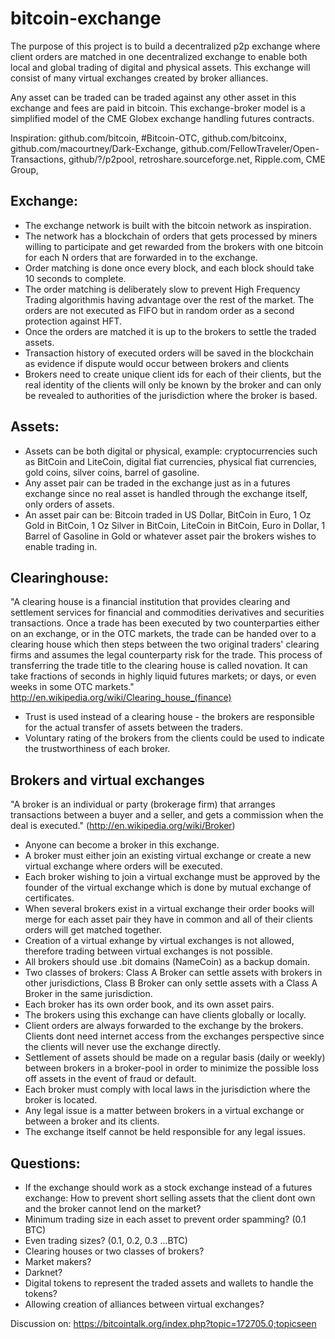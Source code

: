bitcoin-exchange
================
The purpose of this project is to build a decentralized p2p exchange where client orders are matched in one decentralized exchange to enable both local and global trading of digital and physical assets. 
This exchange will consist of many virtual exchanges created by broker alliances.

Any asset can be traded can be traded against any other asset in this exchange and fees are paid in bitcoin.
This exchange-broker model is a simplified model of the CME Globex exchange handling futures contracts.

Inspiration: github.com/bitcoin, #Bitcoin-OTC, github.com/bitcoinx, github.com/macourtney/Dark-Exchange, github.com/FellowTraveler/Open-Transactions, github/?/p2pool, 
retroshare.sourceforge.net, Ripple.com, CME Group, 


## Exchange:
* The exchange network is built with the bitcoin network as inspiration. 
* The network has a blockchain of orders that gets processed by miners willing to participate and get rewarded 
from the brokers with one bitcoin for each N orders that are forwarded in to the exchange. 
* Order matching is done once every block, and each block should take 10 seconds to complete. 
* The order matching is deliberately slow to prevent High Frequency Trading algorithmis having advantage over the rest of the market. The orders are not executed as FIFO but in random order as a second protection against HFT. 
* Once the orders are matched it is up to the brokers to settle the traded assets.
* Transaction history of executed orders will be saved in the blockchain as evidence if dispute would occur between brokers and clients
* Brokers need to create unique client ids for each of their clients, but the real identity of the clients will only be known by the broker and can only be revealed to authorities of the jurisdiction where the broker is based.

## Assets:
* Assets can be both digital or physical, example: cryptocurrencies such as BitCoin and LiteCoin, digital fiat currencies, physical fiat currencies, gold coins, silver coins, barrel of gasoline.
* Any asset pair can be traded in the exchange just as in a futures exchange since no real asset is handled through the exchange itself, only orders of assets. 
* An asset pair can be: Bitcoin traded in US Dollar, BitCoin in Euro, 1 Oz Gold in BitCoin, 1 Oz Silver in BitCoin, LiteCoin in BitCoin, Euro in Dollar, 1 Barrel of Gasoline in Gold or whatever asset pair the brokers wishes to enable trading in.


## Clearinghouse:
"A clearing house is a financial institution that provides clearing and settlement services for financial and commodities derivatives and securities transactions. 
Once a trade has been executed by two counterparties either on an exchange, or in the OTC markets, the trade can be handed over to a clearing house which then steps between the two original traders' clearing firms and assumes the legal counterparty risk for the trade. This process of transferring the trade title to the clearing house is called novation. It can take fractions of seconds in highly liquid futures markets; or days, or even weeks in some OTC markets."
http://en.wikipedia.org/wiki/Clearing_house_(finance)
* Trust is used instead of a clearing house - the brokers are responsible for the actual transfer of assets between the traders. 
* Voluntary rating of the brokers from the clients could be used to indicate the trustworthiness of each broker.

## Brokers and virtual exchanges
"A broker is an individual or party (brokerage firm) that arranges transactions between a buyer and a seller, and gets a commission when the deal is  executed." (http://en.wikipedia.org/wiki/Broker)
* Anyone can become a broker in this exchange.
* A broker must either join an existing virtual exchange or create a new virtual exchange where orders will be executed. 
* Each broker wishing to join a virtual exchange must be approved by the founder of the virtual exchange which is done by mutual exchange of certificates.
* When several brokers exist in a virtual exchange their order books will merge for each asset pair they have in common and all of their clients orders will get matched together.
* Creation of a virtual exhange by virtual exchanges is not allowed, therefore trading between virtual exchanges is not possible. 
* All brokers should use .bit domains (NameCoin) as a backup domain.
* Two classes of brokers: Class A Broker can settle assets with brokers in other jurisdictions, Class B Broker can only settle assets with a Class A Broker in the same jurisdiction.
* Each broker has its own order book, and its own asset pairs.
* The brokers using this exchange can have clients globally or locally.
* Client orders are always forwarded to the exchange by the brokers. Clients dont need internet access 
from the exchanges perspective since the clients will never use the exchange directly. 
* Settlement of assets should be made on a regular basis (daily or weekly) between brokers in a broker-pool in order to minimize the possible loss off assets in
the event of fraud or default.
* Each broker must comply with local laws in the jurisdiction where the broker is located. 
* Any legal issue is a matter between brokers in a virtual exchange or between a broker and its clients.
* The exchange itself cannot be held responsible for any legal issues.

## Questions:
* If the exchange should work as a stock exchange instead of a futures exchange: How to prevent short selling assets that the client dont own and the broker cannot lend on the market?
* Minimum trading size in each asset to prevent order spamming? (0.1 BTC)
* Even trading sizes? (0.1, 0.2, 0.3 ...BTC)
* Clearing houses or two classes of brokers? 
* Market makers?
* Darknet?
* Digital tokens to represent the traded assets and wallets to handle the tokens?
* Allowing creation of alliances between virtual exchanges?

Discussion on: https://bitcointalk.org/index.php?topic=172705.0;topicseen
